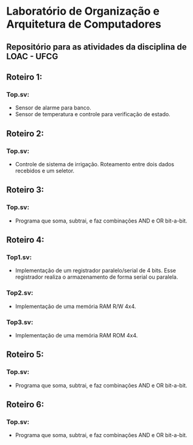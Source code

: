 <h1> Laboratório de Organização e Arquitetura de Computadores </h1>

<h2> Repositório para as atividades da disciplina de LOAC - UFCG </h2>

<h2>Roteiro 1:</h2>

### Top.sv:

- Sensor de alarme para banco.
- Sensor de temperatura e controle para verificação de estado.

<h2>Roteiro 2:</h2>

### Top.sv:

- Controle de sistema de irrigação.
Roteamento entre dois dados recebidos e um seletor.

<h2>Roteiro 3:</h2>

### Top.sv:

- Programa que soma, subtrai, e faz combinações AND e OR bit-a-bit.

<h2>Roteiro 4:</h2>

### Top1.sv:
- Implementação de um registrador paralelo/serial de 4 bits. Esse registrador realiza o armazenamento de forma serial ou paralela.
### Top2.sv:
- Implementação de uma memória RAM R/W 4x4.
### Top3.sv:
- Implementação de uma memória RAM ROM 4x4.

<h2>Roteiro 5:</h2>

### Top.sv:

- Programa que soma, subtrai, e faz combinações AND e OR bit-a-bit.

<h2>Roteiro 6:</h2>

### Top.sv:

- Programa que soma, subtrai, e faz combinações AND e OR bit-a-bit.
